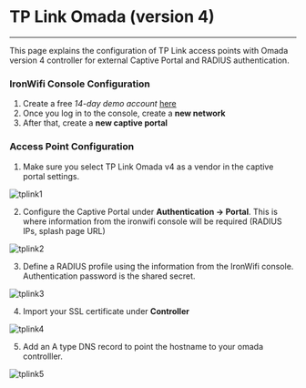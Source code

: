 # **TP Link Omada (version 4)**

---

This page explains the configuration of TP Link access points with Omada version 4 controller for external Captive Portal and RADIUS authentication.

### IronWifi Console Configuration

1. Create a free _14-day demo account_ [here](https://console.ironwifi.com/register)
2. Once you log in to the console, create a **new network**
3. After that, create a **new captive portal**

### Access Point Configuration

1. Make sure you select TP Link Omada v4 as a vendor in the captive portal settings.

![tplink1](https://raw.githubusercontent.com/IronWifi/docs/master/configuration-guides/tp_link_omada_v4/tplink4.png)

2. Configure the Captive Portal under **Authentication -> Portal**. This is where information from the ironwifi console will be required (RADIUS IPs, splash page URL)

![tplink2](https://raw.githubusercontent.com/IronWifi/docs/master/configuration-guides/tp_link_omada_v4/tplink1.png)

3. Define a RADIUS profile using the information from the IronWifi console. Authentication password is the shared secret.

![tplink3](https://raw.githubusercontent.com/IronWifi/docs/master/configuration-guides/tp_link_omada_v4/tplink3.png)

4. Import your SSL certificate under **Controller** 

![tplink4](https://raw.githubusercontent.com/IronWifi/docs/master/configuration-guides/tp_link_omada_v4/tplink2.png)

5. Add an A type DNS record to point the hostname to your omada controlller.

![tplink5](https://raw.githubusercontent.com/IronWifi/docs/master/configuration-guides/tp_link_omada_v4/tplink5.png)




